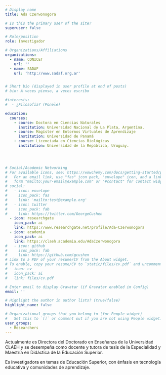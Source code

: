 ```yaml
---
# Display name
title: Ada Czerwonogora

# Is this the primary user of the site?
superuser: false

# Role/position
role: Investigador

# Organizations/Affiliations
organizations:
  - name: CONICET
    url: ''
  - name: SADAF
    url: 'http://www.sadaf.org.ar'


# Short bio (displayed in user profile at end of posts)
# bio: A veces pienso, a veces escribo

#interests:
#  - ¿Filosofía? (Ponele)

education:
  courses:
    - course: Doctora en Ciencias Naturales     
      institution: Universidad Nacional de La Plata, Argentina. 
    - course: Magíster en Entornos Virtuales de Aprendizaje     
      institution: Universidad de Panamá
    - course: Licenciada en Ciencias Biológicas
      institution: Universidad de la República, Uruguay.

    


# Social/Academic Networking
# For available icons, see: https://wowchemy.com/docs/getting-started/page-builder/#icons
#   For an email link, use "fas" icon pack, "envelope" icon, and a link in the
#   form "mailto:your-email@example.com" or "#contact" for contact widget.
# social:
#   - icon: envelope
#     icon_pack: fas
#     link: 'mailto:test@example.org'
#   - icon: twitter
#     icon_pack: fab
#     link: https://twitter.com/GeorgeCushen
  - icon: researchgate
    icon_pack: ai
    link: https://www.researchgate.net/profile/Ada-Czerwonogora
  - icon: academia
    icon_pack: ai
    link: https://claeh.academia.edu/AdaCzerwonogora
#   - icon: github
#     icon_pack: fab
#     link: https://github.com/gcushen
# Link to a PDF of your resume/CV from the About widget.
# To enable, copy your resume/CV to `static/files/cv.pdf` and uncomment the lines below.
# - icon: cv
#   icon_pack: ai
#   link: files/cv.pdf

# Enter email to display Gravatar (if Gravatar enabled in Config)
email: ''

# Highlight the author in author lists? (true/false)
highlight_name: false

# Organizational groups that you belong to (for People widget)
#   Set this to `[]` or comment out if you are not using People widget.
user_groups:
  - Researchers
---
```


Actualmente es Directora del Doctorado en Enseñanza de la Universidad CLAEH y se desempeña como docente y tutora de tesis de la Especialidad y Maestría en Didáctica de la Educación Superior.

Es investigadora en temas de Educación Superior, con énfasis en tecnología educativa y comunidades de aprendizaje.
